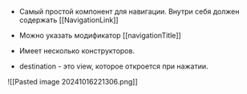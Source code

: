 - Самый простой компонент для навигации. Внутри себя должен содержать [[NavigationLink]]

- Можно указать модификатор [[navigationTitle]]

- Имеет несколько конструкторов.

- destination - это view, которое откроется при нажатии.

![[Pasted image 20241016221306.png]]